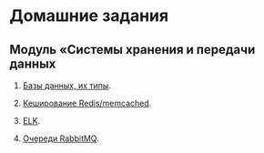 # Домашние задания

## Модуль «Системы хранения и передачи данных

1. [Базы данных, их типы](https://github.com/netology-code/sdb-homeworks/blob/main/11-01.md).

2. [Кеширование Redis/memcached](https://github.com/netology-code/sdb-homeworks/blob/main/11-02.md).

3. [ELK](https://github.com/netology-code/sdb-homeworks/blob/main/11-03.md).

4. [Очереди RabbitMQ](https://github.com/netology-code/sdb-homeworks/blob/main/11-04.md).



